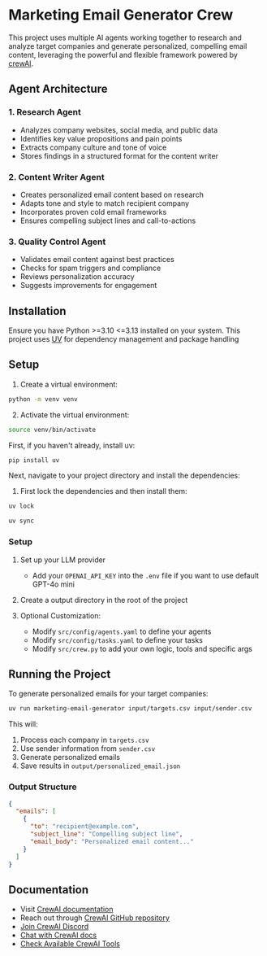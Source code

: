 # Marketing Email Generator Crew

This project uses multiple AI agents working together to research and analyze target companies and generate personalized, compelling email content, leveraging the powerful and flexible framework powered by [crewAI](https://crewai.com).

## Agent Architecture

### 1. Research Agent

- Analyzes company websites, social media, and public data
- Identifies key value propositions and pain points
- Extracts company culture and tone of voice
- Stores findings in a structured format for the content writer

### 2. Content Writer Agent

- Creates personalized email content based on research
- Adapts tone and style to match recipient company
- Incorporates proven cold email frameworks
- Ensures compelling subject lines and call-to-actions

### 3. Quality Control Agent

- Validates email content against best practices
- Checks for spam triggers and compliance
- Reviews personalization accuracy
- Suggests improvements for engagement

## Installation

Ensure you have Python >=3.10 <=3.13 installed on your system.
This project uses [UV](https://docs.astral.sh/uv/) for dependency management and package handling

## Setup

1. Create a virtual environment:

```bash
python -m venv venv
```

2. Activate the virtual environment:

```bash
source venv/bin/activate
```

First, if you haven't already, install uv:

```bash
pip install uv
```

Next, navigate to your project directory and install the dependencies:

1. First lock the dependencies and then install them:

```bash
uv lock
```

```bash
uv sync
```

### Setup

1. Set up your LLM provider
   - Add your `OPENAI_API_KEY` into the `.env` file if you want to use default GPT-4o mini

2. Create a output directory in the root of the project

3. Optional Customization:
   - Modify `src/config/agents.yaml` to define your agents
   - Modify `src/config/tasks.yaml` to define your tasks
   - Modify `src/crew.py` to add your own logic, tools and specific args

## Running the Project

To generate personalized emails for your target companies:

```bash
uv run marketing-email-generator input/targets.csv input/sender.csv
```

This will:

1. Process each company in `targets.csv`
2. Use sender information from `sender.csv`
3. Generate personalized emails
4. Save results in `output/personalized_email.json`

### Output Structure

```json
{
  "emails": [
    {
      "to": "recipient@example.com",
      "subject_line": "Compelling subject line",
      "email_body": "Personalized email content..."
    }
  ]
}
```

## Documentation

- Visit [CrewAI documentation](https://docs.crewai.com)
- Reach out through [CrewAI GitHub repository](https://github.com/joaomdmoura/crewai)
- [Join CrewAI Discord](https://discord.com/invite/X4JWnZnxPb)
- [Chat with CrewAI docs](https://chatg.pt/DWjSBZn)
- [Check Available CrewAI Tools](https://github.com/crewAIInc/crewAI-tools)
